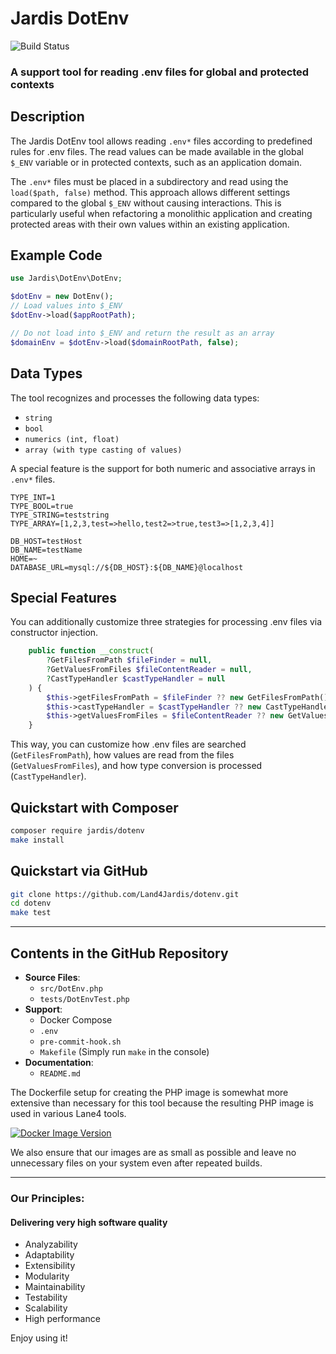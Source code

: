 # Jardis DotEnv
![Build Status](https://github.com/lane4jardis/dotenv/actions/workflows/ci.yml/badge.svg)

### A support tool for reading .env files for global and protected contexts

## Description

The Jardis DotEnv tool allows reading `.env*` files according to predefined rules for .env files. The read values can be made available in the global `$_ENV` variable or in protected contexts, such as an application domain.

The `.env*` files must be placed in a subdirectory and read using the `load($path, false)` method. This approach allows different settings compared to the global `$_ENV` without causing interactions. This is particularly useful when refactoring a monolithic application and creating protected areas with their own values within an existing application.

## Example Code

```php
use Jardis\DotEnv\DotEnv;

$dotEnv = new DotEnv();
// Load values into $_ENV
$dotEnv->load($appRootPath);

// Do not load into $_ENV and return the result as an array
$domainEnv = $dotEnv->load($domainRootPath, false);
```

## Data Types

The tool recognizes and processes the following data types:

- `string`
- `bool`
- `numerics (int, float)`
- `array (with type casting of values)`

A special feature is the support for both numeric and associative arrays in `.env*` files.

```.env
TYPE_INT=1
TYPE_BOOL=true
TYPE_STRING=teststring
TYPE_ARRAY=[1,2,3,test=>hello,test2=>true,test3=>[1,2,3,4]]

DB_HOST=testHost
DB_NAME=testName
HOME=~
DATABASE_URL=mysql://${DB_HOST}:${DB_NAME}@localhost
```

## Special Features

You can additionally customize three strategies for processing .env files via constructor injection.

```php
    public function __construct(
        ?GetFilesFromPath $fileFinder = null,
        ?GetValuesFromFiles $fileContentReader = null,
        ?CastTypeHandler $castTypeHandler = null
    ) {
        $this->getFilesFromPath = $fileFinder ?? new GetFilesFromPath();
        $this->castTypeHandler = $castTypeHandler ?? new CastTypeHandler();
        $this->getValuesFromFiles = $fileContentReader ?? new GetValuesFromFiles($this->castTypeHandler);
    }
```

This way, you can customize how .env files are searched (`GetFilesFromPath`), how values are read from the files (`GetValuesFromFiles`), and how type conversion is processed (`CastTypeHandler`).

## Quickstart with Composer

```bash
composer require jardis/dotenv
make install
```

## Quickstart via GitHub

```bash
git clone https://github.com/Land4Jardis/dotenv.git
cd dotenv
make test
```

---

## Contents in the GitHub Repository

- **Source Files**:
  - `src/DotEnv.php`
  - `tests/DotEnvTest.php`
- **Support**:
  - Docker Compose
  - `.env`
  - `pre-commit-hook.sh`
  - `Makefile` (Simply run `make` in the console)
- **Documentation**:
  - `README.md`

The Dockerfile setup for creating the PHP image is somewhat more extensive than necessary for this tool because the resulting PHP image is used in various Lane4 tools.

[![Docker Image Version](https://img.shields.io/docker/v/lane4jardis/phpcli?sort=semver)](https://hub.docker.com/r/lane4jardis/phpcli)

We also ensure that our images are as small as possible and leave no unnecessary files on your system even after repeated builds.

---

### Our Principles:
#### Delivering very high software quality
- Analyzability
- Adaptability
- Extensibility
- Modularity
- Maintainability
- Testability
- Scalability
- High performance

Enjoy using it!
